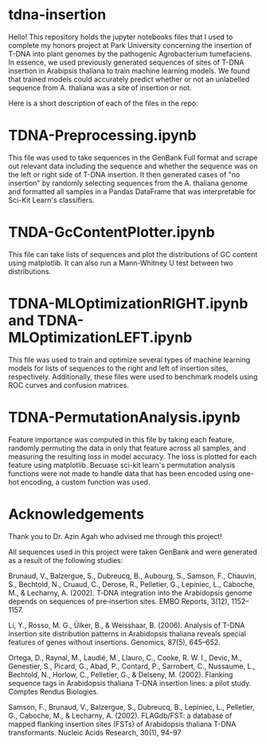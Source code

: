 # tdna-insertion

Hello! This repository holds the jupyter notebooks files that I used to complete my honors project at Park University concerning the insertion of T-DNA into plant genomes by the pathogenic Agrobacterium tumefaciens. In essence, we used previously generated sequences of sites of T-DNA insertion in Arabipsis thaliana to train machine learning models. We found that trained models could accurately predict whether or not an unlabelled sequence from A. thaliana was a site of insertion or not.

Here is a short description of each of the files in the repo:

# TDNA-Preprocessing.ipynb

This file was used to take sequences in the GenBank Full format and scrape out relevant data including the sequence and whether the sequence was on the left or right side of T-DNA insertion. It then generated cases of "no insertion" by randomly selecting sequences from the A. thaliana genome and formatted all samples in a Pandas DataFrame that was interpretable for Sci-Kit Learn's classifiers.

# TNDA-GcContentPlotter.ipynb

This file can take lists of sequences and plot the distributions of GC content using matplotlib. It can also run a Mann-Whitney U test between two distributions.

# TDNA-MLOptimizationRIGHT.ipynb and TDNA-MLOptimizationLEFT.ipynb

This file was used to train and optimize several types of machine learning models for lists of sequences to the right and left of insertion sites, respectively. Additionally, these files were used to benchmark models using ROC curves and confusion matrices.

# TDNA-PermutationAnalysis.ipynb

Feature importance was computed in this file by taking each feature, randomly permuting the data in only that feature across all samples, and measuring the resulting loss in model accuracy. The loss is plotted for each feature using matplotlib. Becuase sci-kit learn's permutation analysis functions were not made to handle data that has been encoded using one-hot encoding, a custom function was used.

# Acknowledgements

Thank you to Dr. Azin Agah who advised me through this project! 

All sequences used in this project were taken GenBank and were generated as a result of the following studies:

Brunaud, V., Balzergue, S., Dubreucq, B., Aubourg, S., Samson, F., Chauvin, S., Bechtold, N., Cruaud, C., Derose, R., Pelletier, G., Lepiniec, L., Caboche, M., & Lecharny, A. (2002). T‐DNA integration into the Arabidopsis genome depends on sequences of pre‐insertion sites. EMBO Reports, 3(12), 1152–1157. 

Li, Y., Rosso, M. G., Ülker, B., & Weisshaar, B. (2006). Analysis of T-DNA insertion site distribution patterns in Arabidopsis thaliana reveals special features of genes without insertions. Genomics, 87(5), 645–652. 

Ortega, D., Raynal, M., Laudié, M., Llauro, C., Cooke, R. W. I., Devic, M., Genestier, S., Picard, G., Abad, P., Contard, P., Sarrobert, C., Nussaume, L., Bechtold, N., Horlow, C., Pelletier, G., & Delseny, M. (2002). Flanking sequence tags in Arabidopsis thaliana T-DNA insertion lines: a pilot study. Comptes Rendus Biologies. 

Samson, F., Brunaud, V., Balzergue, S., Dubreucq, B., Lepiniec, L., Pelletier, G., Caboche, M., & Lecharny, A. (2002). FLAGdb/FST: a database of mapped flanking insertion sites (FSTs) of Arabidopsis thaliana T-DNA transformants. Nucleic Acids Research, 30(1), 94–97
